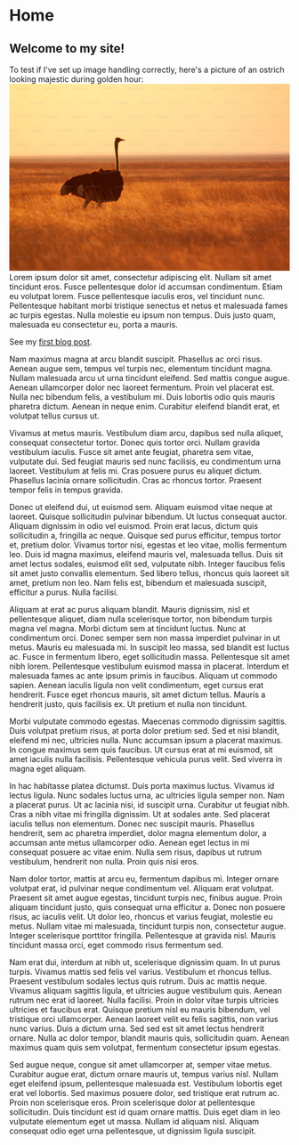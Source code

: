 # Home

## Welcome to my site!

To test if I've set up image handling correctly, here's a picture of an ostrich looking majestic during golden hour: 
![](assets/Pasted%20image%2020250520211739.png)
Lorem ipsum dolor sit amet, consectetur adipiscing elit. Nullam sit amet tincidunt eros. Fusce pellentesque dolor id accumsan condimentum. Etiam eu volutpat lorem. Fusce pellentesque iaculis eros, vel tincidunt nunc. Pellentesque habitant morbi tristique senectus et netus et malesuada fames ac turpis egestas. Nulla molestie eu ipsum non tempus. Duis justo quam, malesuada eu consectetur eu, porta a mauris.

See my [first blog post](blog/posts/first.md). 

Nam maximus magna at arcu blandit suscipit. Phasellus ac orci risus. Aenean augue sem, tempus vel turpis nec, elementum tincidunt magna. Nullam malesuada arcu ut urna tincidunt eleifend. Sed mattis congue augue. Aenean ullamcorper dolor nec laoreet fermentum. Proin vel placerat est. Nulla nec bibendum felis, a vestibulum mi. Duis lobortis odio quis mauris pharetra dictum. Aenean in neque enim. Curabitur eleifend blandit erat, et volutpat tellus cursus ut.

Vivamus at metus mauris. Vestibulum diam arcu, dapibus sed nulla aliquet, consequat consectetur tortor. Donec quis tortor orci. Nullam gravida vestibulum iaculis. Fusce sit amet ante feugiat, pharetra sem vitae, vulputate dui. Sed feugiat mauris sed nunc facilisis, eu condimentum urna laoreet. Vestibulum at felis mi. Cras posuere purus eu aliquet dictum. Phasellus lacinia ornare sollicitudin. Cras ac rhoncus tortor. Praesent tempor felis in tempus gravida.

Donec ut eleifend dui, ut euismod sem. Aliquam euismod vitae neque at laoreet. Quisque sollicitudin pulvinar bibendum. Ut luctus consequat auctor. Aliquam dignissim in odio vel euismod. Proin erat lacus, dictum quis sollicitudin a, fringilla ac neque. Quisque sed purus efficitur, tempus tortor et, pretium dolor. Vivamus tortor nisi, egestas et leo vitae, mollis fermentum leo. Duis id magna maximus, eleifend mauris vel, malesuada tellus. Duis sit amet lectus sodales, euismod elit sed, vulputate nibh. Integer faucibus felis sit amet justo convallis elementum. Sed libero tellus, rhoncus quis laoreet sit amet, pretium non leo. Nam felis est, bibendum et malesuada suscipit, efficitur a purus. Nulla facilisi.

Aliquam at erat ac purus aliquam blandit. Mauris dignissim, nisl et pellentesque aliquet, diam nulla scelerisque tortor, non bibendum turpis magna vel magna. Morbi dictum sem at tincidunt luctus. Nunc at condimentum orci. Donec semper sem non massa imperdiet pulvinar in ut metus. Mauris eu malesuada mi. In suscipit leo massa, sed blandit est luctus ac. Fusce in fermentum libero, eget sollicitudin massa. Pellentesque sit amet nibh lorem. Pellentesque vestibulum euismod massa in placerat. Interdum et malesuada fames ac ante ipsum primis in faucibus. Aliquam ut commodo sapien. Aenean iaculis ligula non velit condimentum, eget cursus erat hendrerit. Fusce eget rhoncus mauris, sit amet dictum tellus. Mauris a hendrerit justo, quis facilisis ex. Ut pretium et nulla non tincidunt.

Morbi vulputate commodo egestas. Maecenas commodo dignissim sagittis. Duis volutpat pretium risus, at porta dolor pretium sed. Sed et nisi blandit, eleifend mi nec, ultricies nulla. Nunc accumsan ipsum a placerat maximus. In congue maximus sem quis faucibus. Ut cursus erat at mi euismod, sit amet iaculis nulla facilisis. Pellentesque vehicula purus velit. Sed viverra in magna eget aliquam.

In hac habitasse platea dictumst. Duis porta maximus luctus. Vivamus id lectus ligula. Nunc sodales luctus urna, ac ultricies ligula semper non. Nam a placerat purus. Ut ac lacinia nisi, id suscipit urna. Curabitur ut feugiat nibh. Cras a nibh vitae mi fringilla dignissim. Ut at sodales ante. Sed placerat iaculis tellus non elementum. Donec nec suscipit mauris. Phasellus hendrerit, sem ac pharetra imperdiet, dolor magna elementum dolor, a accumsan ante metus ullamcorper odio. Aenean eget lectus in mi consequat posuere ac vitae enim. Nulla sem risus, dapibus ut rutrum vestibulum, hendrerit non nulla. Proin quis nisi eros.

Nam dolor tortor, mattis at arcu eu, fermentum dapibus mi. Integer ornare volutpat erat, id pulvinar neque condimentum vel. Aliquam erat volutpat. Praesent sit amet augue egestas, tincidunt turpis nec, finibus augue. Proin aliquam tincidunt justo, quis consequat urna efficitur a. Donec non posuere risus, ac iaculis velit. Ut dolor leo, rhoncus et varius feugiat, molestie eu metus. Nullam vitae mi malesuada, tincidunt turpis non, consectetur augue. Integer scelerisque porttitor fringilla. Pellentesque at gravida nisl. Mauris tincidunt massa orci, eget commodo risus fermentum sed.

Nam erat dui, interdum at nibh ut, scelerisque dignissim quam. In ut purus turpis. Vivamus mattis sed felis vel varius. Vestibulum et rhoncus tellus. Praesent vestibulum sodales lectus quis rutrum. Duis ac mattis neque. Vivamus aliquam sagittis ligula, et ultricies augue vestibulum quis. Aenean rutrum nec erat id laoreet. Nulla facilisi. Proin in dolor vitae turpis ultricies ultricies et faucibus erat. Quisque pretium nisl eu mauris bibendum, vel tristique orci ullamcorper. Aenean laoreet velit eu felis sagittis, non varius nunc varius. Duis a dictum urna. Sed sed est sit amet lectus hendrerit ornare. Nulla ac dolor tempor, blandit mauris quis, sollicitudin quam. Aenean maximus quam quis sem volutpat, fermentum consectetur ipsum egestas.

Sed augue neque, congue sit amet ullamcorper at, semper vitae metus. Curabitur augue erat, dictum ornare mauris ut, tempus varius nisl. Nullam eget eleifend ipsum, pellentesque malesuada est. Vestibulum lobortis eget erat vel lobortis. Sed maximus posuere dolor, sed tristique erat rutrum ac. Proin non scelerisque eros. Proin scelerisque dolor at pellentesque sollicitudin. Duis tincidunt est id quam ornare mattis. Duis eget diam in leo vulputate elementum eget ut massa. Nullam id aliquam nisl. Aliquam consequat odio eget urna pellentesque, ut dignissim ligula suscipit.
